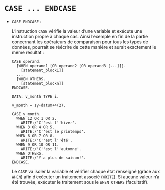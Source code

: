 # **`CASE ... ENDCASE`**

- `CASE ENDCASE` :

  L’instruction `CASE` vérifie la valeur d’une variable et exécute une instruction propre à chaque cas. Ainsi l’exemple en fin de la partie concernant les opérateurs de comparaison pour tous les types de données, pourrait se réécrire de cette manière et aurait exactement le même résultat :

  ```JS
  CASE operand.
    [WHEN operand1 [OR operand2 [OR operand3 [...]]].
      [statement_block1]]
    ...
    [WHEN OTHERS.
      [statement_blockn]]
  ENDCASE.
  ```

  ```JS
  DATA: v_month TYPE i.

  v_month = sy-datum+4(2).

  CASE v_month.
    WHEN 12 OR 1 OR 2.
      WRITE:/'C''est l''hiver'.
    WHEN 3 OR 4 OR 5.
      WRITE:/'C''est le printemps'.
    WHEN 6 OR 7 OR 8.
      WRITE:/'C''est l''été'.
    WHEN 9 OR 10 OR 11.
      WRITE:/'C''est l''automne'.
    WHEN OTHERS.
      WRITE:/'Y a plus de saison!'.
  ENDCASE.
  ```

  Le `CASE` va isoler la variable et vérifier chaque état renseigné (grâce aux `WHEN`) afin d’exécuter un traitement associé (`WRITE`). Si aucune valeur n’a été trouvée, exécuter le traitement sous le `WHEN OTHERS` (facultatif).
